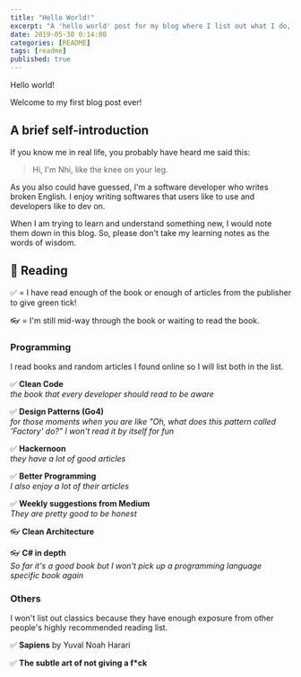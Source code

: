 ```yaml
---
title: "Hello World!"
excerpt: "A 'hello world' post for my blog where I list out what I do, what I read (and highly recommend you to read, too), and what I have in plan!"
date: 2019-05-30 0:14:00
categories: [README]
tags: [readme]
published: true
---
```


Hello world!

Welcome to my first blog post ever!

## A brief self-introduction

If you know me in real life, you probably have heard me said this:

> Hi, I'm Nhi, like the knee on your leg.

As you also could have guessed, I'm a software developer who writes broken English. I enjoy writing softwares that users like to use and developers like to dev on.

When I am trying to learn and understand something new, I would note them down in this blog. So, please don't take my learning notes as the words of wisdom.

## 📖 Reading

✅ = I have read enough of the book or enough of articles from the publisher to give green tick!

👓 = I'm still mid-way through the book or waiting to read the book.

### Programming

I read books and random articles I found online so I will list both in the list.

✅ **Clean Code** <br/> _the book that every developer should read to be aware_

✅ **Design Patterns (Go4)** <br/> _for those moments when you are like "Oh, what does this pattern called 'Factory' do?" I won't read it by itself for fun_

✅ **Hackernoon** <br/> _they have a lot of good articles_

✅ **Better Programming** <br/> _I also enjoy a lot of their articles_

✅ **Weekly suggestions from Medium** <br/> _They are pretty good to be honest_

👓 **Clean Architecture**

👓 **C# in depth** <br/> _So far it's a good book but I won't pick up a programming language specific book again_

### Others

I won't list out classics because they have enough exposure from other people's highly recommended reading list.

✅ **Sapiens** by Yuval Noah Harari

✅ **The subtle art of not giving a f\*ck**
